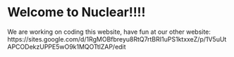 
<html>
  <body>
    <h1> Welcome to Nuclear!!!! </h1>
    <p>We are working on coding this website, have fun at our other website: https://sites.google.com/d/1RgMOBfbreyu8RtQ7rtBRI1uPS1ktxxeZ/p/1V5uUtAPCODekzUPPE5wO9k1MQOTtlZAP/edit</p>
  </body>
</html>
